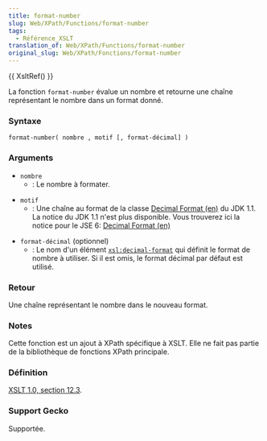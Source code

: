 ```yaml
---
title: format-number
slug: Web/XPath/Functions/format-number
tags:
  - Référence_XSLT
translation_of: Web/XPath/Functions/format-number
original_slug: Web/XPath/Fonctions/format-number
---
```

{{ XsltRef() }}

La fonction `format-number` évalue un nombre et retourne une chaîne représentant le nombre dans un format donné.

### Syntaxe

    format-number( nombre , motif [, format-décimal] )

### Arguments

- `nombre`
  - : Le nombre à formater.

<!---->

- `motif`
  - : Une chaîne au format de la classe [Decimal Format (en)](http://java.sun.com/products/jdk/1.1/docs/api/java.text.DecimalFormat.html) du JDK 1.1. La notice du JDK 1.1 n'est plus disponible. Vous trouverez ici la notice pour le JSE 6: [Decimal Format (en)](http://java.sun.com/javase/6/docs/api/java/text/DecimalFormat.html)

<!---->

- `format-décimal` (optionnel)
  - : Le nom d'un élément [`xsl:decimal-format`](fr/XSLT/decimal-format) qui définit le format de nombre à utiliser. Si il est omis, le format décimal par défaut est utilisé.

### Retour

Une chaîne représentant le nombre dans le nouveau format.

### Notes

Cette fonction est un ajout à XPath spécifique à XSLT. Elle ne fait pas partie de la bibliothèque de fonctions XPath principale.

### Définition

[XSLT 1.0, section 12.3](http://www.w3.org/TR/xslt#function-format-number).

### Support Gecko

Supportée.
